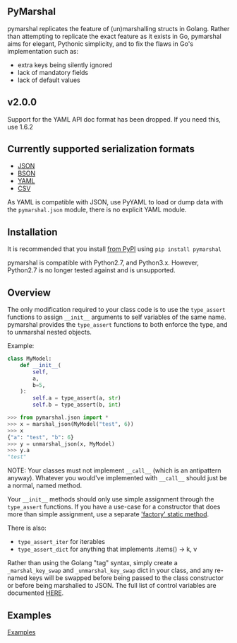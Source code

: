 ## PyMarshal

pymarshal replicates the feature of (un)marshalling structs in Golang.
Rather than attempting to replicate the exact feature as it exists in Go,
pymarshal aims for elegant, Pythonic simplicity, and to fix the flaws in
Go's implementation such as:
  - extra keys being silently ignored
  - lack of mandatory fields
  - lack of default values

## v2.0.0
Support for the YAML API doc format has been dropped.  If you need this, use
1.6.2

## Currently supported serialization formats
  - [JSON](https://github.com/stargateaudio/pymarshal/tree/master/examples/usage_json.md)
  - [BSON](https://github.com/stargateaudio/pymarshal/tree/master/examples/usage_bson.md)
  - [YAML](https://github.com/stargateaudio/pymarshal/tree/master/examples/usage_yaml.md)
  - [CSV](https://github.com/stargateaudio/pymarshal/tree/master/examples/usage_csv.md)

As YAML is compatible with JSON, use PyYAML to load or dump data
with the `pymarshal.json` module, there is no explicit YAML module.

## Installation
It is recommended that you install
[from PyPI](https://pypi.python.org/pypi/pymarshal/)
using `pip install pymarshal`

pymarshal is compatible with Python2.7, and Python3.x.
However, Python2.7 is no longer tested against and is unsupported.

## Overview

The only modification required to your class code is to use the `type_assert`
functions to assign `__init__` arguments to self variables of the same
name.  pymarshal provides the `type_assert` functions to both enforce the type,
and to unmarshal nested objects.

Example:
```python
class MyModel:
    def __init__(
        self,
        a,
        b=5,
    ):
        self.a = type_assert(a, str)
        self.b = type_assert(b, int)

>>> from pymarshal.json import *
>>> x = marshal_json(MyModel("test", 6))
>>> x
{"a": "test", "b": 6}
>>> y = unmarshal_json(x, MyModel)
>>> y.a
"test"
```

NOTE:  Your classes must not implement `__call__` (which is an antipattern
anyway).  Whatever you would've implemented with `__call__` should just be
a normal, named method.

Your `__init__` methods should only use simple assignment through the
`type_assert` functions.  If you have a use-case for a constructor that
does more than simple assignment, use a separate
['factory' static method](
  https://github.com/stargateaudio/pymarshal/tree/master/examples/factory.md
).

There is also:
  - `type_assert_iter` for iterables
  - `type_assert_dict` for anything that implements .items() -> k, v

Rather than using the Golang "tag" syntax, simply create a
`_marshal_key_swap` and `_unmarshal_key_swap` dict in your class,
and any re-named keys will be swapped before being passed to the
class constructor or before being marshalled to JSON.  The full list
of control variables are documented
[HERE](
  https://github.com/stargateaudio/pymarshal/tree/master/examples/control_variables.md
).

## Examples

[Examples](https://github.com/stargateaudio/pymarshal/tree/master/examples/)

